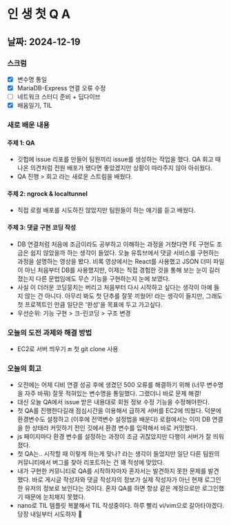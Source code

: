 # 인 생 첫  Q A

## 날짜: 2024-12-19

### 스크럼
- [X] 변수명 통일
- [X] MariaDB-Express 연결 오류 수정
- [ ] 네트워크 스터디 준비 + 딥다이브
- [X] 배움일기, TIL

### 새로 배운 내용
#### 주제 1: QA
- 깃헙에 issue 리포를 만들어 팀원끼리 issue를 생성하는 작업을 했다. QA 회고 때 나온 의견처럼 전원 배포가 됐다면 좋았겠지만 상황이 따라주지 않아 아쉬웠다.
- QA 진행 > 회고 라는 새로운 스트림을 배웠다.

#### 주제 2: ngrock & localtunnel
- 직접 로컬 배포를 시도하진 않았지만 팀원들이 하는 얘기를 듣고 배웠다.

#### 주제 3: 댓글 구현 코딩 작성
- DB 연결처럼 처음에 조금이라도 공부하고 이해하는 과정을 거쳤다면 FE 구현도 조금은 쉽지 않았을까 하는 생각이 들었다. 오늘 유튜브에서 댓글 서비스를 구현하는 과정을 설명하는 영상을 봤다. 비록 영상에서는 React를 사용했고 JSON 더미 파일이 아닌 처음부터 DB를 사용했지만, 이제는 직접 경험한 것을 통해 보는 눈이 길러졌는지 다른 문법임에도 무슨 기능을 구현하는지 눈에 보였다.
- 사실 이 더러운 코딩뭉치는 버리고 처음부터 다시 시작하고 싶다는 생각이 아예 들지 않는 건 아니다. 아무리 봐도 첫 단추를 잘못 끼웠어! 라는 생각이 들지만, 그래도 첫 프로젝트인 만큼 일단은 '완성'을 목표에 두고 가고싶다.
- 우선순위: 기능 구현 > 크-린코딩 > 구조 변경 

### 오늘의 도전 과제와 해결 방법
- EC2로 서버 띄우기 🔚 첫 git clone 사용

### 오늘의 회고
- 오전에는 어제 디비 연결 성공 후에 생겼던 500 오류를 해결하기 위해 (너무 변수명을 자주 바꿔) 잘못 적혀있는 변수명을 통일했다. 그랬더니 바로 문제 해결!
- 대신 오늘 QA에서 issue 받은 내용대로 회원 정보 수정 기능을 수정해야한다.
- 첫 QA를 진행한다길래 점심시간을 이용해서 급하게 서버를 EC2에 띄웠다. 덕분에 환경변수도 설정하고 (이후에 전역변수 설정법을 배운다) 로컬에서는 이미 DB 연결을 한 상태라 커밋하기 전인 깃에서 환경 변수를 입력해서 바로 커밋했다.
- js 페이지마다 환경 변수를 설정하는 과정이 조금 귀찮았지만 다행이 서버가 잘 띄워졌다.
- 첫 QA는.. 시작할 때 이렇게 하는게 맞나? 라는 생각이 들었지만 일단 다른 팀원의 커뮤니티에서 버그를 찾아 리포트하는 건 꽤 적성에 맞았다.
- 내가 구현한 커뮤니티로 QA를 시작하자마자 혼자서는 발견하지 못한 문제를 발견했다. 바로 게시글 작성자와 댓글 작성자의 정보가 실제 작성자가 아닌 현재 로그인한 유저의 정보로 보인다는 것이다. 혼자 QA를 하면 항상 같은 계정으로만 로그인했기 때문에 눈치채지 못했다.
- nano로 TIL 템플릿 복붙해서 TIL 작성중이다. 하루 빨리 vi/vim으로 갈아타야겠다. 당장 내일부터 시도하자 🥱
